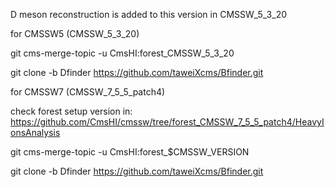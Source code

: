 D meson reconstruction is added to this version in CMSSW_5_3_20

for CMSSW5 (CMSSW_5_3_20)

git cms-merge-topic -u CmsHI:forest_CMSSW_5_3_20

git clone -b Dfinder https://github.com/taweiXcms/Bfinder.git

for CMSSW7 (CMSSW_7_5_5_patch4)

check forest setup version in: https://github.com/CmsHI/cmssw/tree/forest_CMSSW_7_5_5_patch4/HeavyIonsAnalysis

git cms-merge-topic -u CmsHI:forest_$CMSSW_VERSION

git clone -b Dfinder https://github.com/taweiXcms/Bfinder.git
